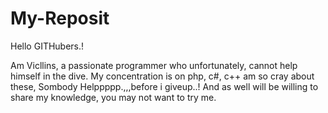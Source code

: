 # My-Reposit

Hello GITHubers.!

Am Vicllins, a passionate programmer who unfortunately, cannot help himself in the dive.
My concentration is on php, c#, c++ am so cray about these, Sombody Helppppp.,,,before i giveup..!
And as well will be willing to share my knowledge, you may not want to try me.
